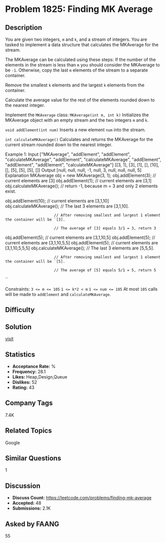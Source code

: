 # Problem 1825: Finding MK Average

## Description
You are given two integers, `m` and `k`, and a stream of integers. You are tasked to implement a data structure that calculates the MKAverage for the stream.

The MKAverage can be calculated using these steps:
If the number of the elements in the stream is less than `m` you should consider the MKAverage to be `-1`. Otherwise, copy the last `m` elements of the stream to a separate container.

Remove the smallest `k` elements and the largest `k` elements from the container.

Calculate the average value for the rest of the elements rounded down to the nearest integer.

Implement the `MKAverage` class:
`MKAverage(int m, int k)` Initializes the MKAverage object with an empty stream and the two integers `m` and `k`.

`void addElement(int num)` Inserts a new element `num` into the stream.

`int calculateMKAverage()` Calculates and returns the MKAverage for the current stream rounded down to the nearest integer.


Example 1:
Input
["MKAverage", "addElement", "addElement", "calculateMKAverage", "addElement", "calculateMKAverage", "addElement", "addElement", "addElement", "calculateMKAverage"]
[[3, 1], [3], [1], [], [10], [], [5], [5], [5], []]
Output
[null, null, null, -1, null, 3, null, null, null, 5]
Explanation
MKAverage obj = new MKAverage(3, 1); 
obj.addElement(3);        // current elements are [3]
obj.addElement(1);        // current elements are [3,1]
obj.calculateMKAverage(); // return -1, because m = 3 and only 2 elements exist.

obj.addElement(10);       // current elements are [3,1,10]
obj.calculateMKAverage(); // The last 3 elements are [3,1,10].

                          // After removing smallest and largest 1 element the container will be `[3].

                          // The average of [3] equals 3/1 = 3, return 3
obj.addElement(5);        // current elements are [3,1,10,5]
obj.addElement(5);        // current elements are [3,1,10,5,5]
obj.addElement(5);        // current elements are [3,1,10,5,5,5]
obj.calculateMKAverage(); // The last 3 elements are [5,5,5].

                          // After removing smallest and largest 1 element the container will be `[5].

                          // The average of [5] equals 5/1 = 5, return 5
``

Constraints:
`3 <= m <= 105`
`1 <= k*2 < m`
`1 <= num <= 105`
At most `105` calls will be made to `addElement` and `calculateMKAverage`.

## Difficulty


## Solution
[visit](https://github.com/aslon1213/My-Leetcode-Solutions/tree/main/src/solution%2034)

## Statistics
- **Acceptance Rate:** %
- **Frequency:** 28.1
- **Likes:** Heap,Design,Queue
- **Dislikes:** 52
- **Rating:** 43

## Company Tags
7.4K

## Related Topics
Google

## Similar Questions
1

## Discussion
- **Discuss Count:** https://leetcode.com/problems/finding-mk-average
- **Accepted:** 48
- **Submissions:** 2.1K

## Asked by FAANG
55

